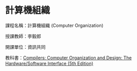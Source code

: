 # 計算機組織

課程名稱：計算機組織 (Computer Organization)

授課教師：李毅郎

開課單位：資訊共同

教科書：[Compilers: Computer Organization and Design: The Hardware/Software Interface (5th Edition)](https://www.amazon.com/Computer-Organization-Design-MIPS-Architecture/dp/0124077269)